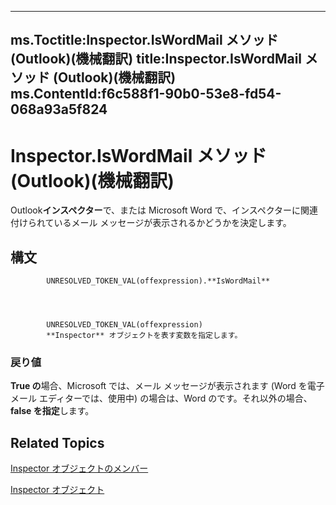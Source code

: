 

---
ms.Toctitle:Inspector.IsWordMail メソッド (Outlook)(機械翻訳)
title:Inspector.IsWordMail メソッド (Outlook)(機械翻訳)
ms.ContentId:f6c588f1-90b0-53e8-fd54-068a93a5f824
---
# Inspector.IsWordMail メソッド (Outlook)(機械翻訳)




Outlook**インスペクター**で、または Microsoft Word で、インスペクターに関連付けられているメール メッセージが表示されるかどうかを決定します。

## 構文

            UNRESOLVED_TOKEN_VAL(offexpression).**IsWordMail**




            UNRESOLVED_TOKEN_VAL(offexpression)
            **Inspector** オブジェクトを表す変数を指定します。

### 戻り値
**True の**場合、Microsoft では、メール メッセージが表示されます (Word を電子メール エディターでは、使用中) の場合は、Word のです。それ以外の場合、 **false を指定**します。





## Related Topics

[Inspector オブジェクトのメンバー](acd3e13f-4727-7966-d2a5-a95e4528425c.md)

[Inspector オブジェクト](d7384756-669c-0549-1032-c3b864187994.md)




